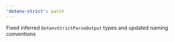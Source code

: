```yaml
---
'dotenv-strict': patch
---
```


Fixed inferred `DotenvStrictParseOutput` types and updated naming conventions
